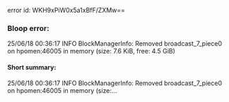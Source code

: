 error id: WKH9xPiW0x5a1xBfF/ZXMw==
### Bloop error:

25/06/18 00:36:17 INFO BlockManagerInfo: Removed broadcast_7_piece0 on hpomen:46005 in memory (size: 7.6 KiB, free: 4.5 GiB)
#### Short summary: 

25/06/18 00:36:17 INFO BlockManagerInfo: Removed broadcast_7_piece0 on hpomen:46005 in memory (size:...